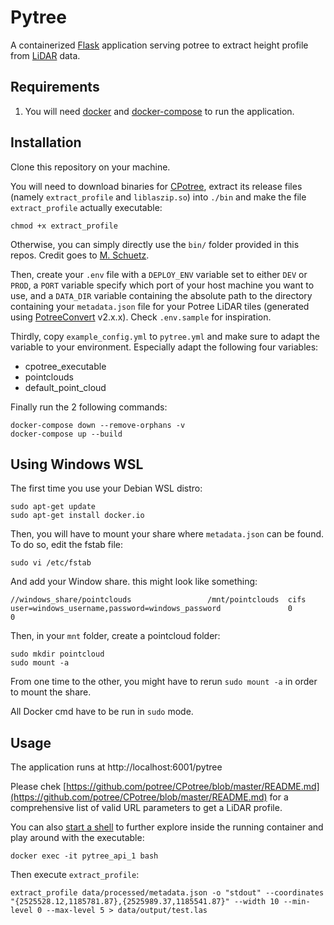 # Pytree

A containerized [Flask](http://flask.pocoo.org/) application serving potree to extract
height profile from [LiDAR](https://en.wikipedia.org/wiki/Lidar) data.


## Requirements
1. You will need [docker](https://docs.docker.com/get-docker/) and [docker-compose](https://docs.docker.com/compose/install/) to run the application.


## Installation

Clone this repository on your machine.

You will need to download binaries for [CPotree](https://github.com/potree/CPotree/releases/tag/0.3), extract its release files (namely `extract_profile` and `liblaszip.so`) into `./bin` and make the file `extract_profile` actually executable:

```
chmod +x extract_profile
```

Otherwise, you can simply directly use the `bin/` folder provided in this repos. Credit goes to [M. Schuetz](https://github.com/m-schuetz).


Then, create your `.env` file with a `DEPLOY_ENV` variable set to either `DEV`
or `PROD`, a `PORT` variable specify which port of your host machine you want to use,
and a `DATA_DIR` variable containing the absolute path to the directory containing
your `metadata.json` file for your Potree LiDAR tiles (generated using [PotreeConvert](https://github.com/potree/PotreeConverter) v2.x.x).
Check `.env.sample` for inspiration.

Thirdly, copy `example_config.yml` to `pytree.yml` and make sure to adapt the variable to your environment.
Especially adapt the following four variables:
  - cpotree_executable
  - pointclouds
  - default_point_cloud

Finally run the 2 following commands:

```
docker-compose down --remove-orphans -v
docker-compose up --build
```

## Using Windows WSL

The first time you use your Debian WSL distro:

```
sudo apt-get update
sudo apt-get install docker.io
```

Then, you will have to mount your share where `metadata.json` can be found. To do so, edit the fstab file:

```
sudo vi /etc/fstab
```

And add your Window share. this might look like something:

```
//windows_share/pointclouds                 /mnt/pointclouds  cifs    user=windows_username,password=windows_password               0       0
```

Then, in your `mnt` folder, create a pointcloud folder:

```
sudo mkdir pointcloud
sudo mount -a
```

From one time to the other, you might have to rerun `sudo mount -a` in order to mount the share.

All Docker cmd have to be run in `sudo` mode.

## Usage

The application runs at http://localhost:6001/pytree

Please chek [https://github.com/potree/CPotree/blob/master/README.md](https://github.com/potree/CPotree/blob/master/README.md) for a comprehensive list of valid URL parameters to get a LiDAR profile.

You can also [start a shell](https://docs.docker.com/engine/reference/commandline/exec/) to further explore inside the running container and play around with the executable:

```
docker exec -it pytree_api_1 bash
```

Then execute `extract_profile`:

```
extract_profile data/processed/metadata.json -o "stdout" --coordinates "{2525528.12,1185781.87},{2525989.37,1185541.87}" --width 10 --min-level 0 --max-level 5 > data/output/test.las
```

